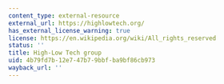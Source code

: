 ```yaml
---
content_type: external-resource
external_url: https://highlowtech.org/
has_external_license_warning: true
license: https://en.wikipedia.org/wiki/All_rights_reserved
status: ''
title: High-Low Tech group
uid: 4b79fd7b-12e7-47b7-9bbf-ba9bf86cb973
wayback_url: ''
---
```

